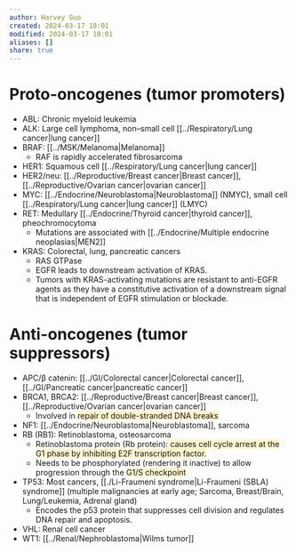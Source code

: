 ```yaml
---
author: Harvey Guo
created: 2024-03-17 10:01
modified: 2024-03-17 10:01
aliases: []
share: true
---
```

# Proto-oncogenes (tumor promoters)
- ABL: Chronic myeloid leukemia
- ALK: Large cell lymphoma, non–small cell [[../Respiratory/Lung cancer|lung cancer]]
- BRAF: [[../MSK/Melanoma|Melanoma]]
	- RAF is rapidly accelerated fibrosarcoma
- HER1: Squamous cell [[../Respiratory/Lung cancer|lung cancer]]
- HER2/neu: [[../Reproductive/Breast cancer|Breast cancer]], [[../Reproductive/Ovarian cancer|ovarian cancer]]
- MYC: [[../Endocrine/Neuroblastoma|Neuroblastoma]] (NMYC), small cell [[../Respiratory/Lung cancer|lung cancer]] (LMYC)
- RET: Medullary [[../Endocrine/Thyroid cancer|thyroid cancer]], pheochromocytoma
	- Mutations are associated with [[../Endocrine/Multiple endocrine neoplasias|MEN2]]
- KRAS: Colorectal, lung, pancreatic cancers
	- RAS GTPase
	- EGFR leads to downstream activation of KRAS. 
	- Tumors with KRAS-activating mutations are resistant to anti-EGFR agents as they have a constitutive activation of a downstream signal that is independent of EGFR stimulation or blockade.
# Anti-oncogenes (tumor suppressors)
- APC/β catenin: [[../GI/Colorectal cancer|Colorectal cancer]], [[../GI/Pancreatic cancer|pancreatic cancer]]
- BRCA1, BRCA2: [[../Reproductive/Breast cancer|Breast cancer]], [[../Reproductive/Ovarian cancer|ovarian cancer]]
	- Involved in <span style="background:rgba(240, 200, 0, 0.2)">repair of double-stranded DNA breaks</span>
- NF1: [[../Endocrine/Neuroblastoma|Neuroblastoma]], sarcoma
- RB (RB1): Retinoblastoma, osteosarcoma
	- Retinoblastoma protein (Rb protein):<span style="background:rgba(240, 200, 0, 0.2)"> causes cell cycle arrest at the G1 phase by inhibiting E2F transcription factor.</span>
	- Needs to be phosphorylated (rendering it inactive) to allow progression through the <span style="background:rgba(240, 200, 0, 0.2)">G1/S checkpoint</span>
- TP53: Most cancers, [[./Li-Fraumeni syndrome|Li-Fraumeni (SBLA) syndrome]] (multiple malignancies at early age; Sarcoma, Breast/Brain, Lung/Leukemia, Adrenal gland)
	- Encodes the p53 protein that suppresses cell division and regulates DNA repair and apoptosis.
- VHL: Renal cell cancer
- WT1: [[../Renal/Nephroblastoma|Wilms tumor]]

